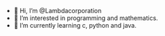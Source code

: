 - 👋 Hi, I’m @Lambdacorporation
- 👀 I’m interested in programming and mathematics.
- 🌱 I’m currently learning c, python and java.

<!---
Lambdacorporation/Lambdacorporation is a ✨ special ✨ repository because its `README.md` (this file) appears on your GitHub profile.
You can click the Preview link to take a look at your changes.
--->
